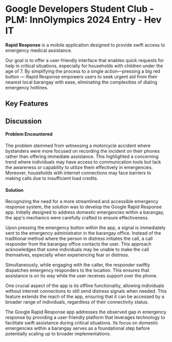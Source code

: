 # Google Developers Student Club - PLM: InnOlympics 2024 Entry - Hev IT



__Rapid Response__ is a mobile application designed to provide swift access to emergency medical assistance. 

Our goal is to offer a user-friendly interface that enables quick requests for help in critical situations, especially for households with children under the age of 7. By simplifying the process to a single action—pressing a big red button — Rapid Response empowers users to seek urgent aid from their nearest local barangay with ease, eliminating the complexities of dialing emergency hotlines.



## Key Features


## Discussion
#### Problem Encountered
The problem stemmed from witnessing a motorcycle accident where bystanders were more focused on recording the incident on their phones rather than offering immediate assistance. This highlighted a concerning trend where individuals may have access to communication tools but lack the awareness or capability to utilize them effectively in emergencies. Moreover, households with internet connections may face barriers to making calls due to insufficient load credits.

#### Solution
Recognizing the need for a more streamlined and accessible emergency response system, the solution was to develop the Google Rapid Response app. Initially designed to address domestic emergencies within a barangay, the app's mechanics were carefully crafted to ensure effectiveness.

Upon pressing the emergency button within the app, a signal is immediately sent to the emergency administrator in the barangay office. Instead of the traditional method where the person in distress initiates the call, a call responder from the barangay office contacts the user. This approach acknowledges that some individuals may be unable to make the call themselves, especially when experiencing fear or distress.

Simultaneously, while engaging with the caller, the responder swiftly dispatches emergency responders to the location. This ensures that assistance is on its way while the user receives support over the phone.

One crucial aspect of the app is its offline functionality, allowing individuals without internet connections to still send distress signals when needed. This feature extends the reach of the app, ensuring that it can be accessed by a broader range of individuals, regardless of their connectivity status.

The Google Rapid Response app addresses the observed gap in emergency response by providing a user-friendly platform that leverages technology to facilitate swift assistance during critical situations. Its focus on domestic emergencies within a barangay serves as a foundational step before potentially scaling up to broader implementations.
